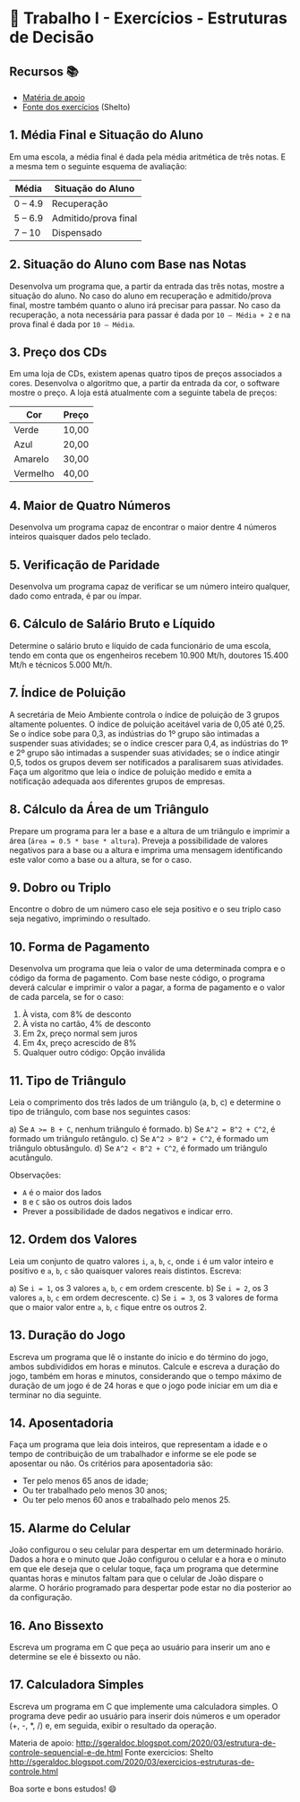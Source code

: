 # 📝 Trabalho I - Exercícios - Estruturas de Decisão

## Recursos 📚
- [Matéria de apoio](http://sgeraldoc.blogspot.com/2020/03/estrutura-de-controle-sequencial-e-de.html)
- [Fonte dos exercícios](http://sgeraldoc.blogspot.com/2020/03/exercicios-estruturas-de-controle.html) (Shelto)

## 1. Média Final e Situação do Aluno

Em uma escola, a média final é dada pela média aritmética de três notas. E a mesma tem o seguinte esquema de avaliação:

| Média   | Situação do Aluno           |
|---------|-----------------------------|
| 0 – 4.9 | Recuperação                 |
| 5 – 6.9 | Admitido/prova final        |
| 7 – 10  | Dispensado                  |

## 2. Situação do Aluno com Base nas Notas

Desenvolva um programa que, a partir da entrada das três notas, mostre a situação do aluno. No caso do aluno em recuperação e admitido/prova final, mostre também quanto o aluno irá precisar para passar. No caso da recuperação, a nota necessária para passar é dada por `10 – Média + 2` e na prova final é dada por `10 – Média`.

## 3. Preço dos CDs

Em uma loja de CDs, existem apenas quatro tipos de preços associados a cores. Desenvolva o algoritmo que, a partir da entrada da cor, o software mostre o preço. A loja está atualmente com a seguinte tabela de preços:

| Cor       | Preço  |
|-----------|--------|
| Verde     | 10,00  |
| Azul      | 20,00  |
| Amarelo   | 30,00  |
| Vermelho  | 40,00  |

## 4. Maior de Quatro Números

Desenvolva um programa capaz de encontrar o maior dentre 4 números inteiros quaisquer dados pelo teclado.

## 5. Verificação de Paridade

Desenvolva um programa capaz de verificar se um número inteiro qualquer, dado como entrada, é par ou ímpar.

## 6. Cálculo de Salário Bruto e Líquido

Determine o salário bruto e líquido de cada funcionário de uma escola, tendo em conta que os engenheiros recebem 10.900 Mt/h, doutores 15.400 Mt/h e técnicos 5.000 Mt/h.

## 7. Índice de Poluição

A secretária de Meio Ambiente controla o índice de poluição de 3 grupos altamente poluentes. O índice de poluição aceitável varia de 0,05 até 0,25. Se o índice sobe para 0,3, as indústrias do 1º grupo são intimadas a suspender suas atividades; se o índice crescer para 0,4, as indústrias do 1º e 2º grupo são intimadas a suspender suas atividades; se o índice atingir 0,5, todos os grupos devem ser notificados a paralisarem suas atividades. Faça um algoritmo que leia o índice de poluição medido e emita a notificação adequada aos diferentes grupos de empresas.

## 8. Cálculo da Área de um Triângulo

Prepare um programa para ler a base e a altura de um triângulo e imprimir a área (`área = 0.5 * base * altura`). Preveja a possibilidade de valores negativos para a base ou a altura e imprima uma mensagem identificando este valor como a base ou a altura, se for o caso.

## 9. Dobro ou Triplo

Encontre o dobro de um número caso ele seja positivo e o seu triplo caso seja negativo, imprimindo o resultado.

## 10. Forma de Pagamento

Desenvolva um programa que leia o valor de uma determinada compra e o código da forma de pagamento. Com base neste código, o programa deverá calcular e imprimir o valor a pagar, a forma de pagamento e o valor de cada parcela, se for o caso:

1. À vista, com 8% de desconto
2. À vista no cartão, 4% de desconto
3. Em 2x, preço normal sem juros
4. Em 4x, preço acrescido de 8%
5. Qualquer outro código: Opção inválida

## 11. Tipo de Triângulo

Leia o comprimento dos três lados de um triângulo (a, b, c) e determine o tipo de triângulo, com base nos seguintes casos:

a) Se `A >= B + C`, nenhum triângulo é formado.
b) Se `A^2 = B^2 + C^2`, é formado um triângulo retângulo.
c) Se `A^2 > B^2 + C^2`, é formado um triângulo obtusângulo.
d) Se `A^2 < B^2 + C^2`, é formado um triângulo acutângulo.

Observações:
- `A` é o maior dos lados
- `B` e `C` são os outros dois lados
- Prever a possibilidade de dados negativos e indicar erro.

## 12. Ordem dos Valores

Leia um conjunto de quatro valores `i`, `a`, `b`, `c`, onde `i` é um valor inteiro e positivo e `a`, `b`, `c` são quaisquer valores reais distintos. Escreva:

a) Se `i = 1`, os 3 valores `a`, `b`, `c` em ordem crescente.
b) Se `i = 2`, os 3 valores `a`, `b`, `c` em ordem decrescente.
c) Se `i = 3`, os 3 valores de forma que o maior valor entre `a`, `b`, `c` fique entre os outros 2.

## 13. Duração do Jogo

Escreva um programa que lê o instante do início e do término do jogo, ambos subdivididos em horas e minutos. Calcule e escreva a duração do jogo, também em horas e minutos, considerando que o tempo máximo de duração de um jogo é de 24 horas e que o jogo pode iniciar em um dia e terminar no dia seguinte.

## 14. Aposentadoria

Faça um programa que leia dois inteiros, que representam a idade e o tempo de contribuição de um trabalhador e informe se ele pode se aposentar ou não. Os critérios para aposentadoria são:
- Ter pelo menos 65 anos de idade;
- Ou ter trabalhado pelo menos 30 anos;
- Ou ter pelo menos 60 anos e trabalhado pelo menos 25.

## 15. Alarme do Celular

João configurou o seu celular para despertar em um determinado horário. Dados a hora e o minuto que João configurou o celular e a hora e o minuto em que ele deseja que o celular toque, faça um programa que determine quantas horas e minutos faltam para que o celular de João dispare o alarme. O horário programado para despertar pode estar no dia posterior ao da configuração.

## 16. Ano Bissexto

Escreva um programa em C que peça ao usuário para inserir um ano e determine se ele é bissexto ou não.

## 17. Calculadora Simples

Escreva um programa em C que implemente uma calculadora simples. O programa deve pedir ao usuário para inserir dois números e um operador (+, -, *, /) e, em seguida, exibir o resultado da operação.

Materia de apoio: http://sgeraldoc.blogspot.com/2020/03/estrutura-de-controle-sequencial-e-de.html
Fonte exercicios: Shelto http://sgeraldoc.blogspot.com/2020/03/exercicios-estruturas-de-controle.html

Boa sorte e bons estudos! 😄
